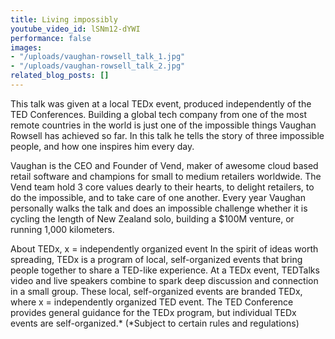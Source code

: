 ```yaml
---
title: Living impossibly
youtube_video_id: lSNm12-dYWI
performance: false
images:
- "/uploads/vaughan-rowsell_talk_1.jpg"
- "/uploads/vaughan-rowsell_talk_2.jpg"
related_blog_posts: []
---
```


This talk was given at a local TEDx event, produced independently of the TED Conferences. Building a global tech company from one of the most remote countries in the world is just one of the impossible things Vaughan Rowsell has achieved so far. In this talk he tells the story of three impossible people, and how one inspires him every day.

Vaughan is the CEO and Founder of Vend, maker of awesome cloud based retail software and champions for small to medium retailers worldwide. The Vend team hold 3 core values dearly to their hearts, to delight retailers, to do the impossible, and to take care of one another. Every year Vaughan personally walks the talk and does an impossible challenge whether it is cycling the length of New Zealand solo, building a $100M venture, or running 1,000 kilometers.

About TEDx, x = independently organized event In the spirit of ideas worth spreading, TEDx is a program of local, self-organized events that bring people together to share a TED-like experience. At a TEDx event, TEDTalks video and live speakers combine to spark deep discussion and connection in a small group. These local, self-organized events are branded TEDx, where x = independently organized TED event. The TED Conference provides general guidance for the TEDx program, but individual TEDx events are self-organized.* (*Subject to certain rules and regulations)
